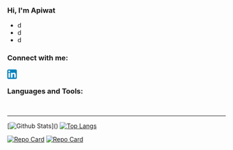 ### Hi, I'm Apiwat

- d
- d
- d

### Connect with me:

[<img align="left" alt="LinkedIn" width="22px" src="https://raw.githubusercontent.com/apiwatc/apiwatc/master/assets/linkedin.svg" />](https://www.linkedin.com/in/achuaphan/)

<br />

### Languages and Tools:

<!-- <img align="left" alt="LinkedIn" width="25px" src="https://raw.githubusercontent.com/apiwatc/apiwatc/master/assets/python.svg" />
<img align="left" alt="LinkedIn" width="25px" src="https://raw.githubusercontent.com/apiwatc/apiwatc/master/assets/javascript.svg" />
<img align="left" alt="LinkedIn" width="25px" src="https://raw.githubusercontent.com/apiwatc/apiwatc/master/assets/node.svg" />
<img align="left" alt="LinkedIn" width="25px" src="https://raw.githubusercontent.com/apiwatc/apiwatc/master/assets/react.svg" />
<img align="left" alt="LinkedIn" width="25px" src="https://raw.githubusercontent.com/apiwatc/apiwatc/master/assets/flask.svg" /> -->

<br />

---

[![Github Stats](https://github-readme-stats.vercel.app/api?username=apiwatc&count_private=true&show_icons=true&theme=dracula&hide=stars,)]()
[![Top Langs](https://github-readme-stats.vercel.app/api/top-langs?username=apiwatc&theme=dracula&layout=compact)]()

[![Repo Card](https://github-readme-stats.vercel.app/api/pin/?username=apiwatc&theme=dracula&repo=covidash)]()
[![Repo Card](https://github-readme-stats.vercel.app/api/pin/?username=apiwatc&theme=dracula&repo=netflix-with-react)]()
